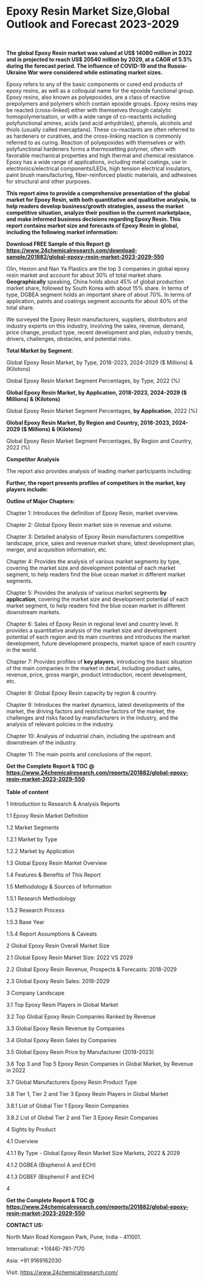 <h1>Epoxy Resin Market Size,Global Outlook and Forecast 2023-2029</h1><br/><p><strong>The global Epoxy Resin market was valued at US$ 14080 million in 2022 and is projected to reach US$ 20540 million by 2029, at a <strong>CAGR</strong> of 5.5% during the forecast period. The influence of COVID-19 and the Russia-Ukraine War were considered while estimating market sizes.</strong></p><p>Epoxy refers to any of the basic components or cured end products of epoxy resins, as well as a colloquial name for the epoxide functional group. Epoxy resins, also known as polyepoxides, are a class of reactive prepolymers and polymers which contain epoxide groups. Epoxy resins may be reacted (cross-linked) either with themselves through catalytic homopolymerisation, or with a wide range of co-reactants including polyfunctional amines, acids (and acid anhydrides), phenols, alcohols and thiols (usually called mercaptans). These co-reactants are often referred to as hardeners or curatives, and the cross-linking reaction is commonly referred to as curing. Reaction of polyepoxides with themselves or with polyfunctional hardeners forms a thermosetting polymer, often with favorable mechanical properties and high thermal and chemical resistance. Epoxy has a wide range of applications, including metal coatings, use in electronics/electrical components/LEDs, high tension electrical insulators, paint brush manufacturing, fiber-reinforced plastic materials, and adhesives for structural and other purposes.</p><p><strong>This report aims to provide a comprehensive presentation of the global market for Epoxy Resin, with both quantitative and qualitative analysis, to help readers develop business/growth strategies, assess the market competitive situation, analyze their position in the current marketplace, and make informed business decisions regarding Epoxy Resin. This report contains market size and forecasts of Epoxy Resin in global, including the following market information:</strong></p><div><b>Download FREE Sample of this Report @ <a href="https://www.24chemicalresearch.com/download-sample/201882/global-epoxy-resin-market-2023-2029-550">https://www.24chemicalresearch.com/download-sample/201882/global-epoxy-resin-market-2023-2029-550</a></b></div><p>Olin, Hexion and Nan Ya Plastics are the top 3 companies in global epoxy resin market and account for about 30% of total market share. <strong>Geographically</strong> speaking, China holds about 45% of global production market share, followed by South Korea with about 15% share. In terms of type, DGBEA segment holds an important share of about 70%. In terms of application, paints and coatings segment accounts for about 40% of the total share.</p><p>We surveyed the Epoxy Resin manufacturers, suppliers, distributors and industry experts on this industry, involving the sales, revenue, demand, price change, product type, recent development and plan, industry trends, drivers, challenges, obstacles, and potential risks.</p><p><strong>Total Market by Segment:</strong></p><p>Global Epoxy Resin Market, by Type, 2018-2023, 2024-2029 ($ Millions) & (Kilotons)</p><p>Global Epoxy Resin Market Segment Percentages, by Type, 2022 (%)</p><p><strong>Global Epoxy Resin Market, <strong>by Application</strong>, 2018-2023, 2024-2029 ($ Millions) & (Kilotons)</strong></p><p>Global Epoxy Resin Market Segment Percentages, <strong>by Application</strong>, 2022 (%)</p><p><strong>Global Epoxy Resin Market, By Region and Country, 2018-2023, 2024-2029 ($ Millions) & (Kilotons)</strong></p><p>Global Epoxy Resin Market Segment Percentages, By Region and Country, 2022 (%)</p><p><strong>Competitor Analysis</strong></p><p>The report also provides analysis of leading market participants including:</p><p><strong>Further, the report presents profiles of competitors in the market, <strong>key players</strong> include:</strong></p><p><strong>Outline of Major Chapters:</strong></p><p>Chapter 1: Introduces the definition of Epoxy Resin, market overview.</p><p>Chapter 2: Global Epoxy Resin market size in revenue and volume.</p><p>Chapter 3: Detailed analysis of Epoxy Resin manufacturers competitive landscape, price, sales and revenue market share, latest development plan, merger, and acquisition information, etc.</p><p>Chapter 4: Provides the analysis of various market segments by type, covering the market size and development potential of each market segment, to help readers find the blue ocean market in different market segments.</p><p>Chapter 5: Provides the analysis of various market segments <strong>by application</strong>, covering the market size and development potential of each market segment, to help readers find the blue ocean market in different downstream markets.</p><p>Chapter 6: Sales of Epoxy Resin in regional level and country level. It provides a quantitative analysis of the market size and development potential of each region and its main countries and introduces the market development, future development prospects, market space of each country in the world.</p><p>Chapter 7: Provides profiles of <strong>key players</strong>, introducing the basic situation of the main companies in the market in detail, including product sales, revenue, price, gross margin, product introduction, recent development, etc.</p><p>Chapter 8: Global Epoxy Resin capacity by region & country.</p><p>Chapter 9: Introduces the market dynamics, latest developments of the market, the driving factors and restrictive factors of the market, the challenges and risks faced by manufacturers in the industry, and the analysis of relevant policies in the industry.</p><p>Chapter 10: Analysis of industrial chain, including the upstream and downstream of the industry.</p><p>Chapter 11: The main points and conclusions of the report.</p><div><b>Get the Complete Report & TOC @ <a href="https://www.24chemicalresearch.com/reports/201882/global-epoxy-resin-market-2023-2029-550">https://www.24chemicalresearch.com/reports/201882/global-epoxy-resin-market-2023-2029-550</a></b></div><br><b>Table of content</b><p>1 Introduction to Research & Analysis Reports<br />
 
  1.1 Epoxy Resin Market Definition<br />
 
  1.2 Market Segments<br />
 
  1.2.1 Market by Type<br />
 
  1.2.2 Market by Application<br />
 
  1.3 Global Epoxy Resin Market Overview<br />
 
  1.4 Features & Benefits of This Report<br />
 
  1.5 Methodology & Sources of Information<br />
 
  1.5.1 Research Methodology<br />
 
  1.5.2 Research Process<br />
 
  1.5.3 Base Year<br />
 
  1.5.4 Report Assumptions & Caveats<br />
 
 2 Global Epoxy Resin Overall Market Size<br />
 
  2.1 Global Epoxy Resin Market Size: 2022 VS 2029<br />
 
  2.2 Global Epoxy Resin Revenue, Prospects & Forecasts: 2018-2029<br />
 
  2.3 Global Epoxy Resin Sales: 2018-2029<br />
 
 3 Company Landscape<br />
 
  3.1 Top Epoxy Resin Players in Global Market<br />
 
  3.2 Top Global Epoxy Resin Companies Ranked by Revenue<br />
 
  3.3 Global Epoxy Resin Revenue by Companies<br />
 
  3.4 Global Epoxy Resin Sales by Companies<br />
 
  3.5 Global Epoxy Resin Price by Manufacturer (2018-2023)<br />
 
  3.6 Top 3 and Top 5 Epoxy Resin Companies in Global Market, by Revenue in 2022<br />
 
  3.7 Global Manufacturers Epoxy Resin Product Type<br />
 
  3.8 Tier 1, Tier 2 and Tier 3 Epoxy Resin Players in Global Market<br />
 
  3.8.1 List of Global Tier 1 Epoxy Resin Companies<br />
 
  3.8.2 List of Global Tier 2 and Tier 3 Epoxy Resin Companies<br />
 
 4 Sights by Product<br />
 
  4.1 Overview<br />
 
  4.1.1 By Type - Global Epoxy Resin Market Size Markets, 2022 & 2029<br />
 
  4.1.2 DGBEA (Bisphenol A and ECH)<br />
 
  4.1.3 DGBEF (Bisphenol F and ECH)<br />
 
  4<br><div><b>Get the Complete Report & TOC @ <a href="https://www.24chemicalresearch.com/reports/201882/global-epoxy-resin-market-2023-2029-550">https://www.24chemicalresearch.com/reports/201882/global-epoxy-resin-market-2023-2029-550</a></b></div></p>
 
 <b>CONTACT US:</b><br>
 
 North Main Road Koregaon Park, Pune, India - 411001.<br/>
 
 International: +1(646)-781-7170<br/>
 
 Asia: +91 9169162030<br/>
 
 Visit: <a href="https://www.24chemicalresearch.com/">https://www.24chemicalresearch.com/</a>
 
 <br>